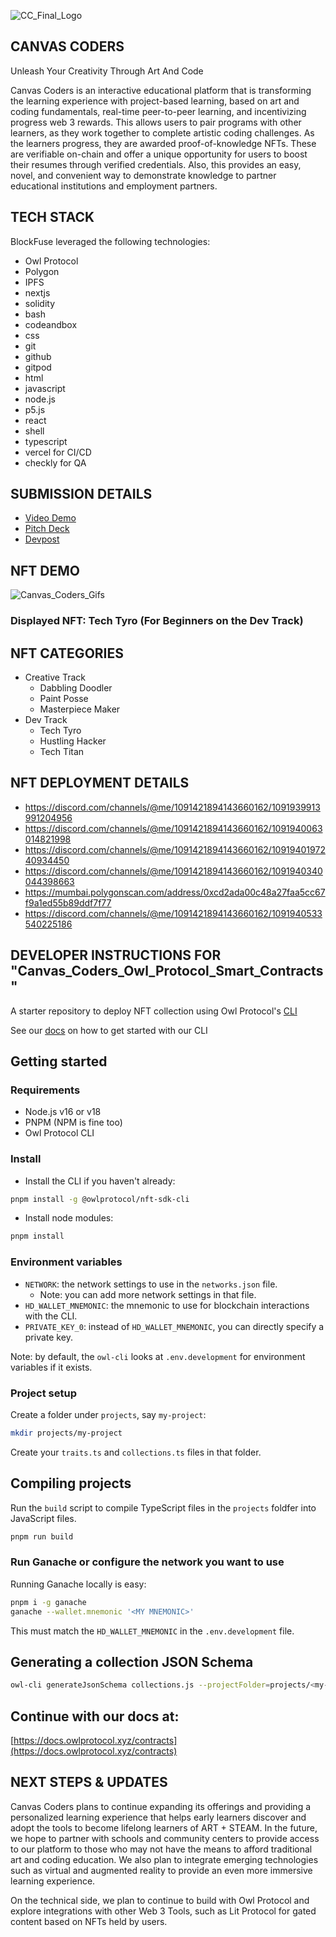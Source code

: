 ![CC_Final_Logo](https://user-images.githubusercontent.com/100870737/229332203-693d9f52-c9bd-4078-8413-83f44ec00f51.PNG)

## CANVAS CODERS
Unleash Your Creativity Through Art And Code

Canvas Coders is an interactive educational platform that is transforming the learning experience with project-based learning, based on art and coding fundamentals, real-time peer-to-peer learning, and incentivizing progress web 3 rewards. This allows users to pair programs with other learners, as they work together to complete artistic coding challenges. As the learners progress, they are awarded proof-of-knowledge NFTs. These are verifiable on-chain and offer a unique opportunity for users to boost their resumes through verified credentials. Also, this provides an easy, novel, and convenient way to demonstrate knowledge to partner educational institutions and employment partners.

## TECH STACK
BlockFuse leveraged the following technologies:
* Owl Protocol
* Polygon
* IPFS
* nextjs
* solidity
* bash
* codeandbox
* css
* git
* github
* gitpod
* html
* javascript
* node.js
* p5.js
* react
* shell
* typescript
* vercel for CI/CD
* checkly for QA

## SUBMISSION DETAILS
* [Video Demo](https://www.youtube.com/watch?v=oVL6sk8FROA)
* [Pitch Deck]()
* [Devpost](https://devpost.com/software/canvas-coders-unleash-your-creativity-through-art-and-code)


## NFT DEMO
![Canvas_Coders_Gifs](https://user-images.githubusercontent.com/100870737/229333619-4e163e72-496f-450b-9982-b0dc8d586a09.gif)
### Displayed NFT: Tech Tyro (For Beginners on the Dev Track)

## NFT CATEGORIES
* Creative Track
  * Dabbling Doodler
  * Paint Posse
  * Masterpiece Maker
* Dev Track
  * Tech Tyro
  * Hustling Hacker
  * Tech Titan



## NFT DEPLOYMENT DETAILS
* https://discord.com/channels/@me/1091421894143660162/1091939913991204956
* https://discord.com/channels/@me/1091421894143660162/1091940063014821998
* https://discord.com/channels/@me/1091421894143660162/1091940197240934450
* https://discord.com/channels/@me/1091421894143660162/1091940340044398663
* https://mumbai.polygonscan.com/address/0xcd2ada00c48a27faa5cc67f9a1ed55b89ddf7f77
* https://discord.com/channels/@me/1091421894143660162/1091940533540225186


## DEVELOPER INSTRUCTIONS FOR "Canvas_Coders_Owl_Protocol_Smart_Contracts"
A starter repository to deploy NFT collection using Owl Protocol's [CLI](https://github.com/owlprotocol/owlprotocol/tree/main/packages/cli)

See our [docs](http://localhost:3000/contracts/getting-started/cli) on how to get started with our CLI

## Getting started

### Requirements
* Node.js v16 or v18
* PNPM (NPM is fine too)
* Owl Protocol CLI

### Install
* Install the CLI if you haven't already:
```bash
pnpm install -g @owlprotocol/nft-sdk-cli
```

* Install node modules:
```bash
pnpm install
```

### Environment variables
* `NETWORK`: the network settings to use in the `networks.json` file.
    * Note: you can add more network settings in that file.
* `HD_WALLET_MNEMONIC`: the mnemonic to use for blockchain interactions with the CLI.
* `PRIVATE_KEY_0`: instead of `HD_WALLET_MNEMONIC`, you can directly specify a private key.

Note: by default, the `owl-cli` looks at `.env.development` for environment variables if it exists.

### Project setup
Create a folder under `projects`, say `my-project`:

```bash
mkdir projects/my-project
```

Create your `traits.ts` and `collections.ts` files in that folder.

## Compiling projects
Run the `build` script to compile TypeScript files in the `projects` foldfer into JavaScript files.

```bash
pnpm run build
```

### Run Ganache or configure the network you want to use

Running Ganache locally is easy:
```bash
pnpm i -g ganache
ganache --wallet.mnemonic '<MY MNEMONIC>'
```

This must match the `HD_WALLET_MNEMONIC` in the `.env.development` file.

## Generating a collection JSON Schema
```bash
owl-cli generateJsonSchema collections.js --projectFolder=projects/<my-project>
```

## Continue with our docs at: 

[https://docs.owlprotocol.xyz/contracts](https://docs.owlprotocol.xyz/contracts)


## NEXT STEPS & UPDATES
Canvas Coders plans to continue expanding its offerings and providing a personalized learning experience that helps early learners discover and adopt the tools to become lifelong learners of ART + STEAM. In the future, we hope to partner with schools and community centers to provide access to our platform to those who may not have the means to afford traditional art and coding education. We also plan to integrate emerging technologies such as virtual and augmented reality to provide an even more immersive learning experience.

On the technical side, we plan to continue to build with Owl Protocol and explore integrations with other Web 3 Tools, such as Lit Protocol for gated content based on NFTs held by users.
